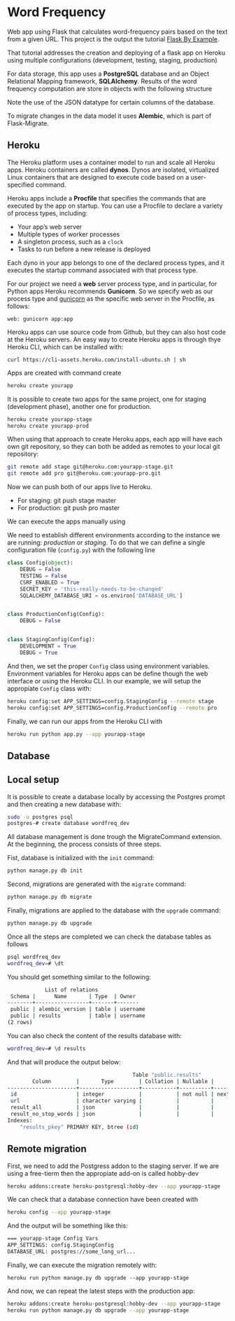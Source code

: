 # Word Frequency

Web app using Flask that calculates word-frequency pairs based on the text from a given URL.
This project is the output the tutorial [Flask By Example](https://realpython.com/flask-by-example-part-1-project-setup/).

That tutorial addresses the creation and deploying of a flask app on Heroku using multiple configurations (development, testing, staging, production)

For data storage, this app uses a **PostgreSQL** database and an Object Relational Mapping framework, **SQLAlchemy**. Results of the word frequency computation are store in objects with the following structure

Note the use of the JSON datatype for certain columns of the database.

To migrate changes in the data model it uses **Alembic**, which is part of Flask-Migrate.

## Heroku

The Heroku platform uses a container model to run and scale all Heroku apps. Heroku containers are called **dynos**. Dynos are isolated, virtualized Linux containers that are designed to execute code based on a user-specified command.

Heroku apps include a **Procfile** that specifies the commands that are executed by the app on startup. You can use a Procfile to declare a variety of process types, including:

- Your app’s web server
- Multiple types of worker processes
- A singleton process, such as a `clock`
- Tasks to run before a new release is deployed

Each dyno in your app belongs to one of the declared process types, and it executes the startup command associated with that process type.

For our project we need a **web** server process type, and in particular, for Python apps Heroku recommends **Gunicorn**. So we specify web as our process type and [gunicorn](https://gunicorn.org/) as the specific web server in the Procfile, as follows:

    web: gunicorn app:app

Heroku apps can use source code from Github, but they can also host code at the Heroku servers. An easy way to create Heroku apps is through thye Heroku CLI, which can be installed with:

    curl https://cli-assets.heroku.com/install-ubuntu.sh | sh

Apps are created with command create

```sh
heroku create yourapp
```

It is possible to create two apps for the same project, one for staging (development phase), another one for production.

```sh
heroku create yourapp-stage
heroku create yourapp-prod
```

When using that approach to create Heroku apps, each app will have each own git repository, so they can both be added as remotes to your local git repository:

```sh
git remote add stage git@heroku.com:yourapp-stage.git
git remote add pro git@heroku.com:yourapp-pro.git
```

Now we can push both of our apps live to Heroku.

- For staging: git push stage master
- For production: git push pro master

We can execute the apps manually using 

We need to establish different environments according to the instance we are running: *production* or *staging*. To do that we can define a single configuration file (`config.py`) with the following line

```python
class Config(object):
    DEBUG = False
    TESTING = False
    CSRF_ENABLED = True
    SECRET_KEY = 'this-really-needs-to-be-changed'
    SQLALCHEMY_DATABASE_URI = os.environ['DATABASE_URL']


class ProductionConfig(Config):
    DEBUG = False


class StagingConfig(Config):
    DEVELOPMENT = True
    DEBUG = True
```

And then, we set the proper `Config` class using environment variables. Environment variables for Heroku apps can be define though the web interface or using the Heroku CLI. In our example, we will setup the appropiate `Config` class with:

```sh
heroku config:set APP_SETTINGS=config.StagingConfig --remote stage
heroku config:set APP_SETTINGS=config.ProductionConfig --remote pro
```

Finally, we can run our apps from the Heroku CLI with

```sh
heroku run python app.py --app yourapp-stage
```

## Database

## Local setup

It is possible to create a database locally by accessing the Postgres prompt and then creating a new database with:

```sh
sudo -u postgres psql
postgres-# create database wordfreq_dev
```

All database management is done trough the MigrateCommand extension. 
At the beginning, the process consists of three steps.

Fist, database is initialized with the `init` command:

```sh
python manage.py db init
```

Second, migrations are generated with the `migrate` command:

```sh
python manage.py db migrate
```

Finally, migrations are applied to the database with the `upgrade` command:

```sh
python manage.py db upgrade
```

Once all the steps are completed we can check the database tables as follows

```sh
psql wordfreq_dev
wordfreq_dev=# \dt
```

You should get something similar to the following:

```sh
            List of relations
 Schema |      Name       | Type  | Owner
--------+-----------------+-------+-------
 public | alembic_version | table | username
 public | results         | table | username
(2 rows)
```

You can also check the content of the results database with:

```sh
wordfreq_dev=# \d results
```

And that will produce the output below:

```sh
                                        Table "public.results"
        Column        |       Type        | Collation | Nullable |               Default               
----------------------+-------------------+-----------+----------+-------------------------------------
 id                   | integer           |           | not null | nextval('results_id_seq'::regclass)
 url                  | character varying |           |          | 
 result_all           | json              |           |          | 
 result_no_stop_words | json              |           |          | 
Indexes:
    "results_pkey" PRIMARY KEY, btree (id)
```

## Remote migration

First, we need to add the Postgress addon to the staging server. If we are using a free-tierm then the appropiate add-on is called hobby-dev

```sh
heroku addons:create heroku-postgresql:hobby-dev --app yourapp-stage
```

We can check that a database connection have been created with

```sh
heroku config --app yourapp-stage
```

And the output will be something like this:

```sh
=== yourapp-stage Config Vars
APP_SETTINGS: config.StagingConfig
DATABASE_URL: postgres://some_long_url...
```

Finally, we can execute the migration remotely with:

    heroku run python manage.py db upgrade --app yourapp-stage

And now, we can repeat the latest steps with the production app:

```sh
heroku addons:create heroku-postgresql:hobby-dev --app yourapp-stage
heroku run python manage.py db upgrade --app yourapp-stage
```